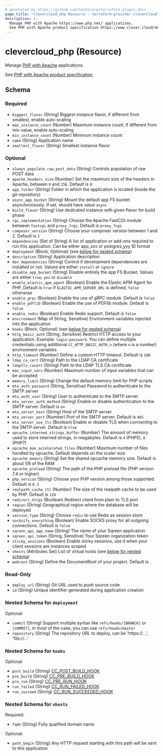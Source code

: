 ```yaml
---
# generated by https://github.com/hashicorp/terraform-plugin-docs
page_title: "clevercloud_php Resource - terraform-provider-clevercloud"
description: |-
  Manage PHP with Apache https://www.php.net/ applications.
  See PHP with Apache product specification https://www.clever.cloud/developers/doc/applications/php/.
---
```


# clevercloud_php (Resource)

Manage [PHP with Apache](https://www.php.net/) applications.

See [PHP with Apache product specification](https://www.clever.cloud/developers/doc/applications/php/).



<!-- schema generated by tfplugindocs -->
## Schema

### Required

- `biggest_flavor` (String) Biggest instance flavor, if different from smallest, enable auto-scaling
- `max_instance_count` (Number) Maximum instance count, if different from min value, enable auto-scaling
- `min_instance_count` (Number) Minimum instance count
- `name` (String) Application name
- `smallest_flavor` (String) Smallest instance flavor

### Optional

- `always_populate_raw_post_data` (String) Controls population of raw POST data
- `apache_headers_size` (Number) Set the maximum size of the headers in Apache, between `8` and `256`. Default is `8`
- `app_folder` (String) Folder in which the application is located (inside the git repository)
- `async_app_bucket` (String) Mount the default app FS bucket asynchronously. If set, should have value `async`
- `build_flavor` (String) Use dedicated instance with given flavor for build phase
- `cgi_implementation` (String) Choose the Apache FastCGI module between `fastcgi` and `proxy_fcgi`. Default is `proxy_fcgi`
- `composer_version` (String) Choose your composer version between 1 and 2. Default is `2`
- `dependencies` (Set of String) A list of application or add-ons required to run this application.
Can be either app_xxx or postgres_yyy ID format
- `deployment` (Block, Optional) (see [below for nested schema](#nestedblock--deployment))
- `description` (String) Application description
- `dev_dependencies` (String) Control if development dependencies are installed or not. Values are either `install` or `ignore`
- `disable_app_bucket` (String) Disable entirely the app FS Bucket. Values are either `true`, `yes` or `disable`
- `enable_elastic_apm_agent` (Boolean) Enable the Elastic APM Agent for PHP. Default is `true` if `ELASTIC_APM_SERVER_URL` is defined, `false` otherwise
- `enable_grpc` (Boolean) Enable the use of gRPC module. Default is `false`
- `enable_pdflib` (Boolean) Enable the use of PDFlib module. Default is `false`
- `enable_redis` (Boolean) Enable Redis support. Default is `false`
- `environment` (Map of String, Sensitive) Environment variables injected into the application
- `hooks` (Block, Optional) (see [below for nested schema](#nestedblock--hooks))
- `http_basic_auth` (String, Sensitive) Restrict HTTP access to your application. Example: `login:password`. You can define multiple credentials using additional `CC_HTTP_BASIC_AUTH_n` (where `n` is a number) environment variables
- `http_timeout` (Number) Define a custom HTTP timeout. Default is `180`
- `ldap_ca_cert` (String) Path to the LDAP CA certificate
- `ldaptls_cacert` (String) Path to the LDAP TLS CA certificate
- `max_input_vars` (Number) Maximum number of input variables that can be accepted
- `memory_limit` (String) Change the default memory limit for PHP scripts
- `mta_auth_password` (String, Sensitive) Password to authenticate to the SMTP server
- `mta_auth_user` (String) User to authenticate to the SMTP server
- `mta_server_auth_method` (String) Enable or disable authentication to the SMTP server. Default is `on`
- `mta_server_host` (String) Host of the SMTP server
- `mta_server_port` (Number) Port of the SMTP server. Default is `465`
- `mta_server_use_tls` (Boolean) Enable or disable TLS when connecting to the SMTP server. Default is `true`
- `opcache_interned_strings_buffer` (Number) The amount of memory used to store interned strings, in megabytes. Default is `4` (PHP5), `8` (PHP7)
- `opcache_max_accelerated_files` (Number) Maximum number of files handled by opcache. Default depends on the scaler size
- `opcache_memory` (String) Set the shared opcache memory size. Default is about 1/8 of the RAM
- `opcache_preload` (String) The path of the PHP preload file (PHP version 7.4 or higher)
- `php_version` (String) Choose your PHP version among those supported. Default is `8.3`
- `realpath_cache_ttl` (Number) The size of the realpath cache to be used by PHP. Default is `120`
- `redirect_https` (Boolean) Redirect client from plain to TLS port
- `region` (String) Geographical region where the database will be deployed
- `session_type` (String) Choose `redis` to use Redis as session store
- `socksify_everything` (Boolean) Enable SOCKS proxy for all outgoing connections. Default is `false`
- `sqreen_api_app_name` (String) The name of your Sqreen application
- `sqreen_api_token` (String, Sensitive) Your Sqreen organization token
- `sticky_sessions` (Boolean) Enable sticky sessions, use it when your client sessions are instances scoped
- `vhosts` (Attributes Set) List of virtual hosts (see [below for nested schema](#nestedatt--vhosts))
- `webroot` (String) Define the DocumentRoot of your project. Default is `.`

### Read-Only

- `deploy_url` (String) Git URL used to push source code
- `id` (String) Unique identifier generated during application creation

<a id="nestedblock--deployment"></a>
### Nested Schema for `deployment`

Optional:

- `commit` (String) Support multiple syntax like `refs/heads/[BRANCH]` or `[COMMIT]`, in most of the case, you can use `refs/heads/master`
- `repository` (String) The repository URL to deploy, can be 'https://...', 'file://...'


<a id="nestedblock--hooks"></a>
### Nested Schema for `hooks`

Optional:

- `post_build` (String) [CC_POST_BUILD_HOOK](https://www.clever.cloud/developers/doc/develop/build-hooks/#post-build)
- `pre_build` (String) [CC_PRE_BUILD_HOOK](https://www.clever.cloud/developers/doc/develop/build-hooks/#pre-build)
- `pre_run` (String) [CC_PRE_RUN_HOOK](https://www.clever.cloud/developers/doc/develop/build-hooks/#pre-run)
- `run_failed` (String) [CC_RUN_FAILED_HOOK](https://www.clever.cloud/developers/doc/develop/build-hooks/#run-successfail)
- `run_succeed` (String) [CC_RUN_SUCCEEDED_HOOK](https://www.clever.cloud/developers/doc/develop/build-hooks/#run-successfail)


<a id="nestedatt--vhosts"></a>
### Nested Schema for `vhosts`

Required:

- `fqdn` (String) Fully qualified domain name

Optional:

- `path_begin` (String) Any HTTP request starting with this path will be sent to this application
